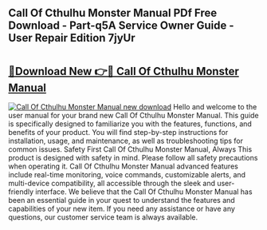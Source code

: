 ## Call Of Cthulhu Monster Manual PDf Free Download - Part-q5A Service Owner Guide - User Repair Edition 7jyUr

# <h2><a href="http://bc37651.oget.top/?id=Call+Of+Cthulhu+Monster+Manual">🔗Download New 👉🔴 Call Of Cthulhu Monster Manual</a></h2>

[![Call Of Cthulhu Monster Manual new download](https://i.imgur.com/5g1atiW.png)](http://bc37651.oget.top/?id=Call+Of+Cthulhu+Monster+Manual)
Hello and welcome to the user manual for your brand new Call Of Cthulhu Monster Manual. This guide is specifically designed to familiarize you with the features, functions, and benefits of your product. You will find step-by-step instructions for installation, usage, and maintenance, as well as troubleshooting tips for common issues. Safety First Call Of Cthulhu Monster Manual, Always This product is designed with safety in mind. Please follow all safety precautions when operating it. Call Of Cthulhu Monster Manual advanced features include real-time monitoring, voice commands, customizable alerts, and multi-device compatibility, all accessible through the sleek and user-friendly interface. We believe that the Call Of Cthulhu Monster Manual has been an essential guide in your quest to understand the features and capabilities of your new item. If you need any assistance or have any questions, our customer service team is always available.
